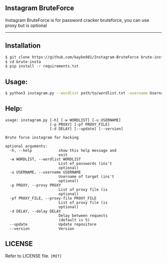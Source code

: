 ## Instagram BruteForce
Instagram BruteForce is for password cracker bruteforce, you can use proxy but is optional
<hr>

## Installation

```bash
$ git clone https://github.com/kayke981/Instagram-BruteForce brute-insta
$ cd brute-insta
$ pip install -r requirements.txt
```
## Usage:
```bash
$ python3 instagram.py --wordlist path/to/wordlist.txt -username Username_Of_Target
```
## Help:
```
usage: instagram.py [-h] [-w WORDLIST] [-u USERNAME]
                    [-p PROXY] [-pf PROXY_FILE]
                    [-d DELAY] [--update] [--version]

Brute force instagram for hacking

optional arguments:
  -h, --help            show this help message and
                        exit
  -w WORDLIST, --wordlist WORDLIST
                        List of passwords (ins't
                        optional)
  -u USERNAME, --username USERNAME
                        Username of target (ins't
                        optional)
  -p PROXY, --proxy PROXY
                        List of proxy file (is
                        optional)
  -pf PROXY_FILE, --proxy-file PROXY_FILE
                        List of proxy file (is
                        optional)
  -d DELAY, --delay DELAY
                        Delay between requests
                        (default is 5)
  --update              Update repositore
  --version             Version
```

## LICENSE

Refer to LICENSE file. `[MIT]`